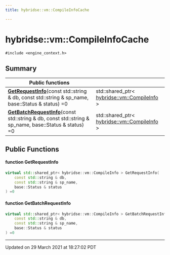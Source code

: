 ```yaml
---
title: hybridse::vm::CompileInfoCache

---
```

# hybridse::vm::CompileInfoCache



`#include <engine_context.h>`

## Summary


|  Public functions|            |
| -------------- | -------------- |
|**[GetRequestInfo](/hybridse/usage/api/c++/Classes/classhybridse_1_1vm_1_1_compile_info_cache.md#function-getrequestinfo)**(const std::string & db, const std::string & sp_name, base::Status & status) =0| std::shared_ptr< [hybridse::vm::CompileInfo](/hybridse/usage/api/c++/Classes/classhybridse_1_1vm_1_1_compile_info.md) >  |
|**[GetBatchRequestInfo](/hybridse/usage/api/c++/Classes/classhybridse_1_1vm_1_1_compile_info_cache.md#function-getbatchrequestinfo)**(const std::string & db, const std::string & sp_name, base::Status & status) =0| std::shared_ptr< [hybridse::vm::CompileInfo](/hybridse/usage/api/c++/Classes/classhybridse_1_1vm_1_1_compile_info.md) >  |

## Public Functions

#### function GetRequestInfo

```cpp
virtual std::shared_ptr< hybridse::vm::CompileInfo > GetRequestInfo(
    const std::string & db,
    const std::string & sp_name,
    base::Status & status
) =0
```


#### function GetBatchRequestInfo

```cpp
virtual std::shared_ptr< hybridse::vm::CompileInfo > GetBatchRequestInfo(
    const std::string & db,
    const std::string & sp_name,
    base::Status & status
) =0
```


-------------------------------

Updated on 29 March 2021 at 18:27:02 PDT